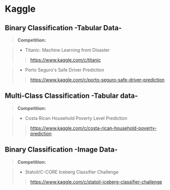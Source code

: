 Kaggle
===================



Binary Classification -Tabular Data-
-------------

> **Competition:**

> - Titanic: Machine Learning from Disaster
> > https://www.kaggle.com/c/titanic

> - Porto Seguro's Safe Driver Prediction
> > https://www.kaggle.com/c/porto-seguro-safe-driver-prediction


Multi-Class Classification -Tabular data-
-------------

> **Competition:**

> - Costa Rican Household Poverty Level Prediction
> > https://www.kaggle.com/c/costa-rican-household-poverty-prediction


Binary Classification -Image Data-
-------------

> **Competition:**

> - Statoil/C-CORE Iceberg Classifier Challenge
> > https://www.kaggle.com/c/statoil-iceberg-classifier-challenge